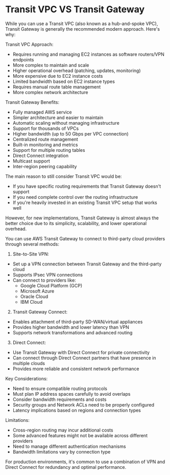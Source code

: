 # Transit VPC VS Transit Gateway

While you can use a Transit VPC (also known as a hub-and-spoke VPC), Transit Gateway is generally the recommended modern approach. Here's why:

Transit VPC Approach:

* Requires running and managing EC2 instances as software routers/VPN endpoints
* More complex to maintain and scale
* Higher operational overhead (patching, updates, monitoring)
* More expensive due to EC2 instance costs
* Limited bandwidth based on EC2 instance types
* Requires manual route table management
* More complex network architecture

Transit Gateway Benefits:

* Fully managed AWS service
* Simpler architecture and easier to maintain
* Automatic scaling without managing infrastructure
* Support for thousands of VPCs
* Higher bandwidth (up to 50 Gbps per VPC connection)
* Centralized route management
* Built-in monitoring and metrics
* Support for multiple routing tables
* Direct Connect integration
* Multicast support
* Inter-region peering capability

The main reason to still consider Transit VPC would be:

* If you have specific routing requirements that Transit Gateway doesn't support
* If you need complete control over the routing infrastructure
* If you're heavily invested in an existing Transit VPC setup that works well

However, for new implementations, Transit Gateway is almost always the better choice due to its simplicity, scalability, and lower operational overhead.

You can use AWS Transit Gateway to connect to third-party cloud providers through several methods:

1. Site-to-Site VPN:

* Set up a VPN connection between Transit Gateway and the third-party cloud
* Supports IPsec VPN connections
* Can connect to providers like:
  * Google Cloud Platform (GCP)
  * Microsoft Azure
  * Oracle Cloud
  * IBM Cloud

2. Transit Gateway Connect:

* Enables attachment of third-party SD-WAN/virtual appliances
* Provides higher bandwidth and lower latency than VPN
* Supports network transformations and advanced routing

3. Direct Connect:

* Use Transit Gateway with Direct Connect for private connectivity
* Can connect through Direct Connect partners that have presence in multiple clouds
* Provides more reliable and consistent network performance

Key Considerations:

* Need to ensure compatible routing protocols
* Must plan IP address spaces carefully to avoid overlaps
* Consider bandwidth requirements and costs
* Security groups and Network ACLs need to be properly configured
* Latency implications based on regions and connection types

Limitations:

* Cross-region routing may incur additional costs
* Some advanced features might not be available across different providers
* Need to manage different authentication mechanisms
* Bandwidth limitations vary by connection type

For production environments, it's common to use a combination of VPN and Direct Connect for redundancy and optimal performance.
